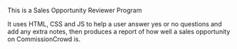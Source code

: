 This is a Sales Opportunity Reviewer Program

It uses HTML, CSS and JS to help a user answer yes or no questions
and add any extra notes, then produces a report of how well a 
sales opportunity on CommissionCrowd is.